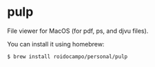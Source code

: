 # pulp

File viewer for MacOS (for pdf, ps, and djvu files).

You can install it using homebrew:

```bash
$ brew install roidocampo/personal/pulp
```
